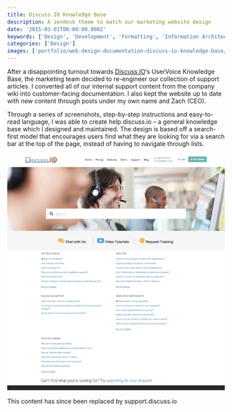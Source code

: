 ```yaml
---
title: Discuss.IO Knowledge Base
description: A zendesk theme to match our marketing website design
date: '2015-03-01T00:00:00.000Z'
keywords: ['Design', 'Development', 'Formatting', 'Information Architecture', 'Documentation', 'Technical Communication', Web]
categories: ['Design']
images: ['portfolio/web-design-documentation-discuss-io-knowledge-base/1F4FE75A280B506B2E2382E296DD84E4.jpg']
---
```


After a disappointing turnout towards [Discuss.IO](https://discuss.io)‘s UserVoice Knowledge Base, the marketing team decided to re-engineer our collection of support articles. I converted all of our internal support content from the company wiki into customer-facing documentation. I also kept the website up to date with new content through posts under my own name and Zach (CEO).

Through a series of screenshots, step-by-step instructions and easy-to-read language, I was able to create help.discuss.io – a general knowledge base which I designed and maintained. The design is based off a search-first model that encourages users find what they are looking for via a search bar at the top of the page, instead of having to navigate through lists.

![IMAGE](1F4FE75A280B506B2E2382E296DD84E4.jpg)

This content has since been replaced by support.discuss.io

